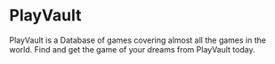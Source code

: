 # PlayVault
PlayVault is a Database of games covering almost all the games in the world. Find and get the game of your dreams from PlayVault today.
